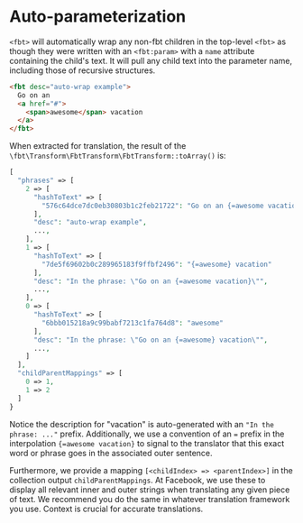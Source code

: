 # Auto-parameterization

`<fbt>` will automatically wrap any non-fbt children in the top-level
`<fbt>` as though they were written with an `<fbt:param>` with a
`name` attribute containing the child's text.  It will pull any child
text into the parameter name, including those of recursive structures.   


```html
<fbt desc="auto-wrap example">
  Go on an
  <a href="#">
    <span>awesome</span> vacation
  </a>
</fbt>
```

When extracted for translation, the result of the `\fbt\Transform\FbtTransform\FbtTransform::toArray()` is:

```php
[
  "phrases" => [
    2 => [
      "hashToText" => [
        "576c64dce7dc0eb30803b1c2feb21722": "Go on an {=awesome vacation}"
      ],
      "desc": "auto-wrap example",
      ...,
    ],
    1 => [
      "hashToText" => [
        "7de5f69602b0c289965183f9ffbf2496": "{=awesome} vacation"
      ],
      "desc": "In the phrase: \"Go on an {=awesome vacation}\"",
      ...,
    ],
    0 => [
      "hashToText" => [
        "6bbb015218a9c99babf7213c1fa764d8": "awesome"
      ],
      "desc": "In the phrase: \"Go on an {=awesome} vacation\"",
      ...,
    ]
  ],
  "childParentMappings" => [
    0 => 1,
    1 => 2
  ]
}
```

Notice the description for "vacation" is auto-generated with an `"In
the phrase: ..."` prefix.  Additionally, we use a convention of an `=`
prefix in the interpolation `{=awesome vacation}` to signal to the
translator that this exact word or phrase goes in the associated outer
sentence.

Furthermore, we provide a mapping `[<childIndex> => <parentIndex>]` in
the collection output `childParentMappings`.  At Facebook, we use
these to display all relevant inner and outer strings when translating
any given piece of text.  We recommend you do the same in whatever
translation framework you use.  Context is crucial for accurate
translations.
